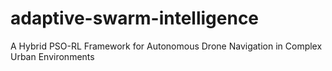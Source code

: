 # adaptive-swarm-intelligence
A Hybrid PSO-RL Framework for Autonomous Drone Navigation in Complex Urban Environments

